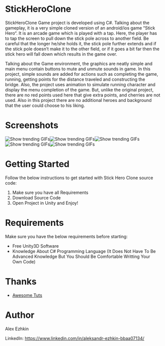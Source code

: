 # StickHeroClone
StickHeroClone Game project is developed using C#. Talking about the gameplay, it is a very simple cloned version of an android/ios game “Stick Hero“. It is an arcade game which is played with a tap. Here, the player has to tap the screen to pull down the stick pole across to another field. Be careful that the longer he/she holds it, the stick pole further extends and if the stick pole doesn’t make it to the other field, or if it goes a bit far then the stick hero will fall down which results in the game over.

Talking about the Game environment, the graphics are neatly simple and main menu contain buttons to mute and unmute sounds in game. In this project, simple sounds are added for actions such as completing the game, running, getting points for the distance traveled and constructing the bridge. Also, the project uses animation to simulate running character and display the menu completion of the game. But, unlike the original project, there are no red points used here that give extra points, and cherries are not used. Also in this project there are no additional heroes and background that the user could choose to his liking.

# Screenshots
![Show trending GIFs](https://user-images.githubusercontent.com/24452409/45932270-6bcc3980-bf82-11e8-8f59-9ad776476a25.png)![Show trending GIFs](https://user-images.githubusercontent.com/24452409/45932273-6ec72a00-bf82-11e8-9939-ddc1684833bc.png)![Show trending GIFs](https://user-images.githubusercontent.com/24452409/45932275-7090ed80-bf82-11e8-8503-e9463da0429a.png)![Show trending GIFs](https://user-images.githubusercontent.com/24452409/45932276-725ab100-bf82-11e8-8a65-c2d0a982a1c6.png)![Show trending GIFs](https://user-images.githubusercontent.com/24452409/45932279-74247480-bf82-11e8-9489-8952a0ee0b1b.png)

# Getting Started
Follow the below instructions to get started with Stick Hero Clone source code:

1. Make sure you have all Requirements
2. Download Source Code
3. Open Project in Unity and Enjoy!

# Requirements
Make sure you have the below requirements before starting:

- Free Unity3D Software
- Knowledge About C# Programming Language (It Does Not Have To Be Advanced Knowledge But You Should Be Comfortable Writting Your Own Code)


# Thanks
* <a href="https://www.udemy.com/user/fahirmehovic2/">Awesome Tuts</a>


# Author
Alex Ezhkin

LinkedIn: https://www.linkedin.com/in/aleksandr-ezhkin-bbaa07134/
